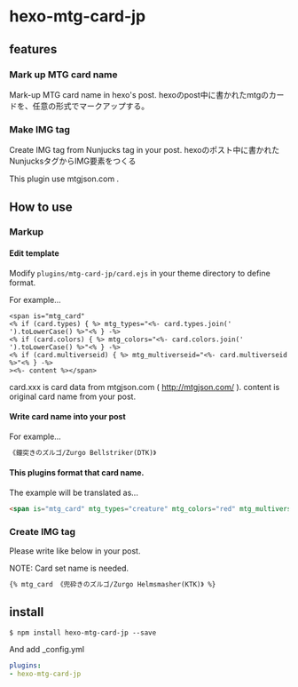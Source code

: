 # hexo-mtg-card-jp


## features

### Mark up MTG card name

Mark-up MTG card name in hexo's post.
hexoのpost中に書かれたmtgのカードを、任意の形式でマークアップする。

### Make IMG tag

Create IMG tag from Nunjucks tag in your post.
hexoのポスト中に書かれたNunjucksタグからIMG要素をつくる

This plugin use mtgjson.com .

## How to use

### Markup

#### Edit template

Modify `plugins/mtg-card-jp/card.ejs` in your theme directory to define format.

For example...

```ejs
<span is="mtg_card"
<% if (card.types) { %> mtg_types="<%- card.types.join(' ').toLowerCase() %>"<% } -%>
<% if (card.colors) { %> mtg_colors="<%- card.colors.join(' ').toLowerCase() %>"<% } -%>
<% if (card.multiverseid) { %> mtg_multiverseid="<%- card.multiverseid %>"<% } -%>
><%- content %></span>
```
card.xxx is card data from mtgjson.com ( http://mtgjson.com/ ).
content is original card name from your post.

#### Write card name into your post

For example...

```markdown
《鐘突きのズルゴ/Zurgo Bellstriker(DTK)》
```

#### This plugins format that card name.

The example will be translated as...  

```html
<span is="mtg_card" mtg_types="creature" mtg_colors="red" mtg_multiverseid="394748">《鐘突きのズルゴ/Zurgo Bellstriker(DTK)》</span>
```

### Create IMG tag

Please write like below in your post.

NOTE: Card set name is needed.

```md
{% mtg_card 《兜砕きのズルゴ/Zurgo Helmsmasher(KTK)》 %}
```

## install

```shell
$ npm install hexo-mtg-card-jp --save
```

And add _config.yml

```yaml
plugins:
- hexo-mtg-card-jp
```
